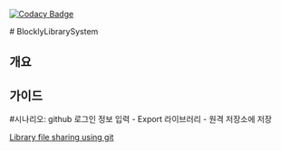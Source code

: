 [![Codacy Badge](https://api.codacy.com/project/badge/Grade/3d3892a9ba4e46078d75f1454c5467f7)](https://www.codacy.com/app/peurocs4/BlocklyLibrarySystem?utm_source=github.com&amp;utm_medium=referral&amp;utm_content=soicem/BlocklyLibrarySystem&amp;utm_campaign=Badge_Grade)

﻿# BlocklyLibrarySystem

## 개요

## 가이드 
#시나리오: github 로그인 정보 입력 - Export 라이브러리 - 원격 저장소에 저장

[Library file sharing using git](https://www.youtube.com/watch?v=Eh-RbXjaSYY&feature=youtu.be) 
```
